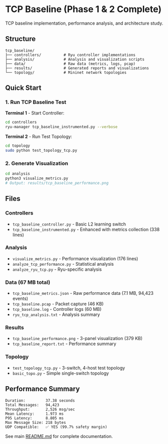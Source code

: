 # TCP Baseline (Phase 1 & 2 Complete)

TCP baseline implementation, performance analysis, and architecture study.

## Structure

```
tcp_baseline/
├── controllers/          # Ryu controller implementations
├── analysis/             # Analysis and visualization scripts
├── data/                 # Raw data (metrics, logs, pcap)
├── results/              # Generated reports and visualizations
└── topology/             # Mininet network topologies
```

## Quick Start

### 1. Run TCP Baseline Test

**Terminal 1** - Start Controller:
```bash
cd controllers
ryu-manager tcp_baseline_instrumented.py --verbose
```

**Terminal 2** - Run Test Topology:
```bash
cd topology
sudo python test_topology_tcp.py
```

### 2. Generate Visualization

```bash
cd analysis
python3 visualize_metrics.py
# Output: results/tcp_baseline_performance.png
```

## Files

### Controllers
- `tcp_baseline_controller.py` - Basic L2 learning switch
- `tcp_baseline_instrumented.py` - Enhanced with metrics collection (338 lines)

### Analysis
- `visualize_metrics.py` - Performance visualization (176 lines)
- `analyze_tcp_performance.py` - Statistical analysis
- `analyze_ryu_tcp.py` - Ryu-specific analysis

### Data (67 MB total)
- `tcp_baseline_metrics.json` - Raw performance data (7.1 MB, 94,423 events)
- `tcp_baseline.pcap` - Packet capture (46 KB)
- `tcp_baseline.log` - Controller logs (60 MB)
- `ryu_tcp_analysis.txt` - Analysis summary

### Results
- `tcp_baseline_performance.png` - 3-panel visualization (379 KB)
- `tcp_baseline_report.txt` - Performance summary

### Topology
- `test_topology_tcp.py` - 3-switch, 4-host test topology
- `basic_topo.py` - Simple single-switch topology

## Performance Summary

```
Duration:         37.38 seconds
Total Messages:   94,423
Throughput:       2,526 msg/sec
Mean Latency:     1.973 ms
P95 Latency:      8.805 ms
Max Message Size: 218 bytes
UDP Compatible:   ✅ YES (99.7% safety margin)
```

See main [README.md](../README.md) for complete documentation.
